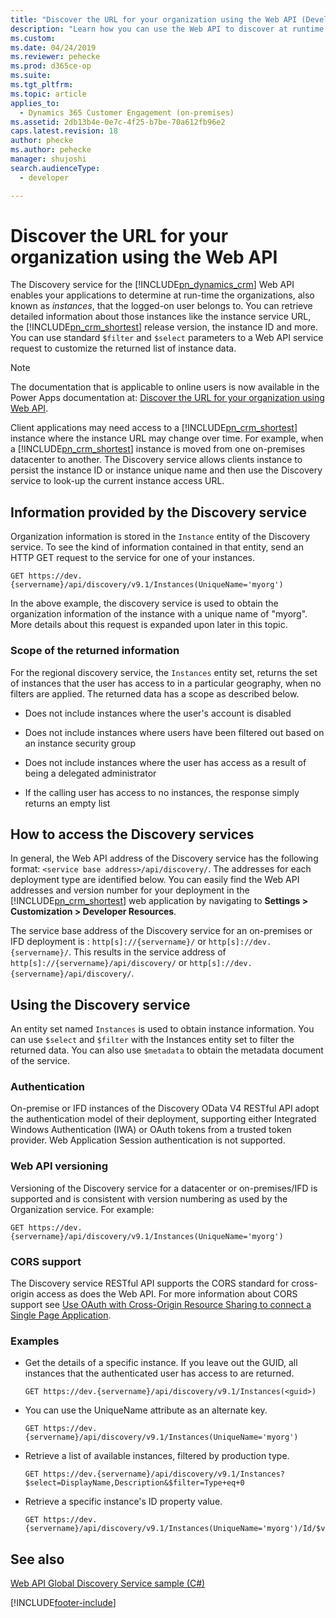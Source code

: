 ```yaml
---
title: "Discover the URL for your organization using the Web API (Developer Guide for Dynamics 365 Customer Engagement)| MicrosoftDocs"
description: "Learn how you can use the Web API to discover at runtime the organizations, or instances that the logged-on user belongs to"
ms.custom: 
ms.date: 04/24/2019
ms.reviewer: pehecke
ms.prod: d365ce-op
ms.suite: 
ms.tgt_pltfrm: 
ms.topic: article
applies_to: 
  - Dynamics 365 Customer Engagement (on-premises)
ms.assetid: 2db13b4e-0e7c-4f25-b7be-70a612fb96e2
caps.latest.revision: 18
author: phecke
ms.author: pehecke
manager: shujoshi
search.audienceType: 
  - developer

---
```

# Discover the URL for your organization using the Web API

The Discovery service for the [!INCLUDE[pn_dynamics_crm](../../includes/pn-dynamics-crm.md)] Web API enables your applications to determine at run-time the organizations, also known as *instances*, that the logged-on user belongs to.  You can retrieve detailed information about those instances like the instance service URL, the [!INCLUDE[pn_crm_shortest](../../includes/pn-crm-shortest.md)] release version, the instance ID and more. You can use standard `$filter` and `$select` parameters to a Web API service request to customize the  returned list of instance data. 

> [!NOTE]
> The documentation that is applicable to online users is now available in the Power Apps documentation at: [Discover the URL for your organization using Web API](/powerapps/developer/common-data-service/webapi/discover-url-organization-web-api).

Client applications may need access to a [!INCLUDE[pn_crm_shortest](../../includes/pn-crm-shortest.md)] instance where the instance URL may change over time.  For example, when a [!INCLUDE[pn_crm_shortest](../../includes/pn-crm-shortest.md)] instance is moved from one on-premises datacenter to another. The Discovery service allows clients instance to persist the instance ID or instance unique name and then use the Discovery service to look-up the current instance access URL.  

## Information provided by the Discovery service

Organization information is stored in the `Instance` entity of the Discovery service.  To see the kind of information contained in that entity, send an HTTP GET request to the service for one of your instances.  
  
```http  
GET https://dev.{servername}/api/discovery/v9.1/Instances(UniqueName='myorg')  
```  
  
In the above example, the discovery service is used to obtain the organization information of the instance with a unique name of "myorg". More details about this request is expanded upon later in this topic.  
  
### Scope of the returned information

For the regional discovery service, the `Instances` entity set, returns the set of instances that the user has access to in a particular geography, when no filters are applied. The returned data has a scope as described below.  
  
-   Does not  include instances where the user's account is disabled  
  
-   Does not include instances where users have been filtered out based on an instance security group  
  
-   Does not include instances where the user has access as a result of being a delegated administrator  
  
-   If the calling user has access to no instances, the response simply returns an empty list  
  
## How to access the Discovery services

In general, the Web API address of the Discovery service has the following format: `<service base address>/api/discovery/`.  The addresses for  each deployment type are identified below. You can easily  find the Web API addresses and version number for your deployment in the [!INCLUDE[pn_crm_shortest](../../includes/pn-crm-shortest.md)] web application by navigating to **Settings > Customization > Developer Resources**.  
  
The service base address of the Discovery service for an on-premises or IFD deployment is : `http[s]://{servername}/` or `http[s]://dev.{servername}/`. This results in the service address of `http[s]://{servername}/api/discovery/` or `http[s]://dev.{servername}/api/discovery/`.  
  
## Using the Discovery service  

An entity set named `Instances` is used to obtain instance information. You can use `$select` and `$filter` with the Instances entity set to filter the returned data. You can also use `$metadata` to obtain the metadata document of the service.  
  
### Authentication

On-premise or IFD instances of the Discovery OData V4 RESTful API adopt the authentication model of their deployment, supporting either Integrated Windows Authentication (IWA) or OAuth tokens from a trusted token provider. Web Application Session authentication is not supported.  
  
### Web API versioning

Versioning of the Discovery service for a datacenter or on-premises/IFD is supported and is consistent with version numbering as used by the Organization service. For example:  
  
```http  
GET https://dev.{servername}/api/discovery/v9.1/Instances(UniqueName='myorg')  
```  

### CORS support

The Discovery service RESTful API supports the CORS standard for cross-origin access as does the Web API.  For more information about CORS support see [Use OAuth with Cross-Origin Resource Sharing  to connect a Single Page Application](/powerapps/developer/common-data-service/oauth-cross-origin-resource-sharing-connect-single-page-application).  
  
### Examples  
  
-   Get the details of a specific instance. If you leave out the GUID, all instances that the authenticated user has access to are returned.  
  
    ```http  
    GET https://dev.{servername}/api/discovery/v9.1/Instances(<guid>)  
    ```  
  
-   You can use the UniqueName attribute as an alternate key.  
  
    ```http  
    GET https://dev.{servername}/api/discovery/v9.1/Instances(UniqueName='myorg')  
    ```  
  
-   Retrieve a list of available instances, filtered by production type.  
  
    ```http  
    GET https://dev.{servername}/api/discovery/v9.1/Instances?$select=DisplayName,Description&$filter=Type+eq+0   
    ```  
  
-   Retrieve a specific instance's ID property value.  
  
    ```http  
    GET https://dev.{servername}/api/discovery/v9.1/Instances(UniqueName='myorg')/Id/$value  
    ```
## See also

[Web API Global Discovery Service sample (C#)](/powerapps/developer/common-data-service/webapi/samples/global-discovery-service-csharp)


[!INCLUDE[footer-include](../../../../includes/footer-banner.md)]
